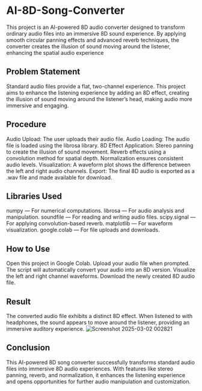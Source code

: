# AI-8D-Song-Converter
This project is an AI-powered 8D audio converter designed to transform ordinary audio files into an immersive 8D sound experience. By applying smooth circular panning effects and advanced reverb techniques, the converter creates the illusion of sound moving around the listener, enhancing the spatial audio experience

## Problem Statement
Standard audio files provide a flat, two-channel experience. This project aims to enhance the listening experience by adding an 8D effect, creating the illusion of sound moving around the listener’s head, making audio more immersive and engaging.

## Procedure
Audio Upload: The user uploads their audio file.
Audio Loading: The audio file is loaded using the librosa library.
8D Effect Application:
Stereo panning to create the illusion of sound movement.
Reverb effects using a convolution method for spatial depth.
Normalization ensures consistent audio levels.
Visualization: A waveform plot shows the difference between the left and right audio channels.
Export: The final 8D audio is exported as a .wav file and made available for download.

## Libraries Used

numpy — For numerical computations.
librosa — For audio analysis and manipulation.
soundfile — For reading and writing audio files.
scipy.signal — For applying convolution-based reverb.
matplotlib — For waveform visualization.
google.colab — For file uploads and downloads.

## How to Use
Open this project in Google Colab.
Upload your audio file when prompted.
The script will automatically convert your audio into an 8D version.
Visualize the left and right channel waveforms.
Download the newly created 8D audio file.

## Result
The converted audio file exhibits a distinct 8D effect. When listened to with headphones, the sound appears to move around the listener, providing an immersive auditory experience.
![Screenshot 2025-03-02 002821](https://github.com/user-attachments/assets/eddca1ae-6f76-4062-b6ce-8d7f2aeb3af8)

## Conclusion
This AI-powered 8D song converter successfully transforms standard audio files into immersive 8D audio experiences. With features like stereo panning, reverb, and normalization, it enhances the listening experience and opens opportunities for further audio manipulation and customization.
